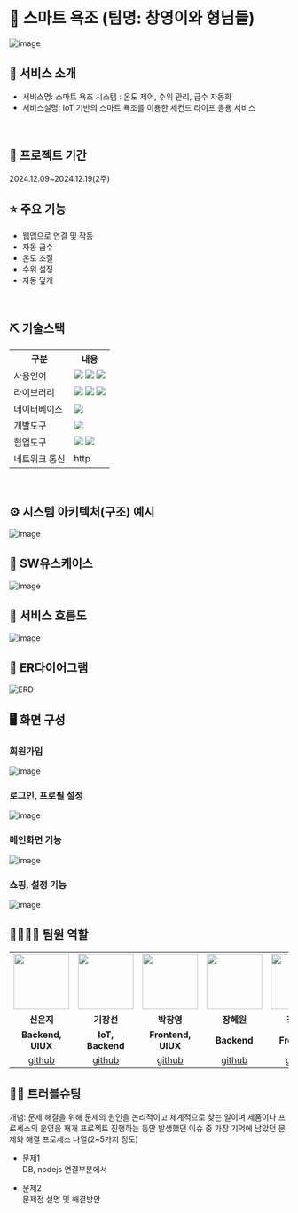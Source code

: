 # 📎 스마트 욕조 (팀명: 창영이와 형님들)
![image](https://upload2.inven.co.kr/upload/2018/01/23/bbs/i15971120021.gif)




## 👀 서비스 소개
* 서비스명: 스마트 욕조 시스템 : 온도 제어, 수위 관리, 급수 자동화
* 서비스설명: IoT 기반의 스마트 욕조를 이용한 세컨드 라이프 응용 서비스
<br>

## 📅 프로젝트 기간
2024.12.09~2024.12.19(2주)
<br>

## ⭐ 주요 기능
* 웹앱으로 연결 및 작동
* 자동 급수
* 온도 조절
* 수위 설정
* 자동 덮개
<br>

## ⛏ 기술스택
<table>
    <tr>
        <th>구분</th>
        <th>내용</th>
    </tr>
    <tr>
        <td>사용언어</td>
        <td>
            <img src="https://img.shields.io/badge/Arduino-00979D?style=for-the-badge&logo=Arduino&logoColor=white"/>
            <img src="https://img.shields.io/badge/node.js-339933?style=for-the-badge&logo=Node.js&logoColor=white">
            <img src="https://img.shields.io/badge/react-61DAFB?style=for-the-badge&logo=react&logoColor=black">
        </td>
    </tr>
    <tr>
        <td>라이브러리</td>
        <td>
            <img src="https://img.shields.io/badge/mysql-4479A1?style=for-the-badge&logo=mysql&logoColor=white">
            <img src="https://img.shields.io/badge/express-000000?style=for-the-badge&logo=express&logoColor=white">
            <img src="https://img.shields.io/badge/Axios-007CE2?style=for-the-badge&logo=axios&logoColor=white" >
        </td>
    </tr>
    <tr>
        <td>데이터베이스</td>
        <td>
            <img src="https://img.shields.io/badge/MySQL-4479A1?style=for-the-badge&logo=MySQL&logoColor=white"/> 
        </td>
    </tr>
    <tr>
        <td>개발도구</td>
        <td>
            <img src="https://img.shields.io/badge/VSCode-007ACC?style=for-the-badge&logo=VisualStudioCode&logoColor=white"/>
        </td>
    </tr>
    <tr>
        <td>협업도구</td>
        <td>
            <img src="https://img.shields.io/badge/Git-F05032?style=for-the-badge&logo=Git&logoColor=white"/>
            <img src="https://img.shields.io/badge/GitHub-181717?style=for-the-badge&logo=GitHub&logoColor=white"/>
        </td>
    </tr>    
    <tr>
        <td>네트워크 통신</td>
        <td>
http
        </td>
    </tr>
</table>


<br>

## ⚙ 시스템 아키텍처(구조) 예시 
![image](https://github.com/user-attachments/assets/2b62791d-4943-46cc-9a36-0c7b81e14d4b)
<br>

## 📌 SW유스케이스
![image](https://github.com/user-attachments/assets/94374ee4-e560-4c07-aea8-21e27d2013b9)
<br>

## 📌 서비스 흐름도
![image](https://github.com/user-attachments/assets/b04e29f0-fbf1-4a52-a445-3ff796e12968)
<br>

## 📌 ER다이어그램
![ERD](https://github.com/user-attachments/assets/988dcd4b-6322-4a6b-9e88-e22c1458f991)
<br>


## 🖥 화면 구성

### 회원가입
![image](https://github.com/user-attachments/assets/4471e47e-9b94-43e7-abee-12919cf5f79a)
<br>

### 로그인, 프로필 설정
![image](https://github.com/user-attachments/assets/022ce3eb-0141-4ce2-863b-ce30637a57de)
<br>

### 메인화면 기능
![image](https://github.com/user-attachments/assets/5c276f73-ad1f-42e6-91f3-39c881cc7404)
<br>

### 쇼핑, 설정 기능
![image](https://github.com/user-attachments/assets/e3b4aaf8-4157-4954-b36c-b51af844d378)
<br>

## 👨‍👩‍👦‍👦 팀원 역할
<table>
  <tr>
    <td align="center"><img src="https://i.namu.wiki/i/b34kXeKR5syvlUJtknuFe5aICw9FLHOFfo-fS7cbcWgcBeI3BrmdcZHhDHtob4wXBjSsv2HqZdTACNe-8y59Lw.webp" width="100" height="100"/></td>
    <td align="center"><img src="https://i.namu.wiki/i/QjnMdzJauau5gigMeDYQ5JtCqFADzHTlygU5dl426dAMrJiLhBD0SARL90ks6YAQdqVqZJXi9Z3LoPjk022ALA.webp" width="100" height="100"/></td>
    <td align="center"><img src="https://i.namu.wiki/i/Mmn329Kk-bEN6x8d00tjFF6Q-XUg7yGCCFoMtMF1OC-r3FdyMFPz7yKIkehTu43_ZLLqM3B4iH0Z6kT59Et0NQ.webp" width="100" height="100"/></td>
    <td align="center"><img src="https://i.namu.wiki/i/EALK7_eU3bhzO9aL1ulPMdDUFSKn9HM-wQGY6-TUfN8sXKeImAhPyy12oWlrdSYcWVNYX6KXwnGO16dwEffSnA.webp" width="100" height="100"/></td>
    <td align="center"><img src="https://i.namu.wiki/i/LDBBr2uMZLTBFVWyHBU2EPGdS5sCF7SLDnCq1oP2_e4wIuJ6cesFgKZgpB9hvf8TRtjoUAQqnoX0utlawxaBEw.webp" width="100" height="100"/></td>
  </tr>
  <tr>
    <td align="center"><strong>신은지</strong></td>
    <td align="center"><strong>기장선</strong></td>
    <td align="center"><strong>박창영</strong></td>
    <td align="center"><strong>장혜원</strong></td>
    <td align="center"><strong>정겨운</strong></td>
  </tr>
  <tr>
    <td align="center"><b>Backend, UIUX</b></td>
    <td align="center"><b>IoT, Backend</b></td>
    <td align="center"><b>Frontend, UIUX</b></td>
    <td align="center"><b>Backend</b></td>
    <td align="center"><b>Frontend</b></td>
  </tr>
  <tr>
    <td align="center"><a href="https://github.com/자신의username작성해주세요" target='_blank'>github</a></td>
    <td align="center"><a href="https://github.com/자신의username작성해주세요" target='_blank'>github</a></td>
    <td align="center"><a href="https://github.com/자신의username작성해주세요" target='_blank'>github</a></td>
    <td align="center"><a href="https://github.com/자신의username작성해주세요" target='_blank'>github</a></td>
    <td align="center"><a href="https://github.com/자신의username작성해주세요" target='_blank'>github</a></td>
  </tr>
</table>

## 🤾‍♂️ 트러블슈팅
개념: 문제 해결을 위해 문제의 원인을 논리적이고 체계적으로 찾는 일이며 제품이나 프로세스의 운영을 재개
프로젝트 진행하는 동안 발생했던 이슈 중 가장 기억에 남았던 문제와 해결 프로세스 나열(2~5가지 정도)
  
* 문제1<br>
 DB, nodejs 연결부분에서
 
* 문제2<br>
 문제점 설명 및 해결방안
